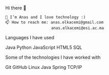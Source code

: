 Hi there 👋

    🌱 I’m Anas and I love technology :)
    📫 How to reach me: anas.elkacemi@gmail.com
                        anas.elkacemi@esi.ac.ma

Languages I have used

Java Python JavaScript  HTML5 SQL

Some of the technologies I have worked with

Git GitHub Linux Java Spring TCP/IP

